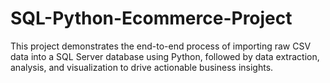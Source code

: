 # SQL-Python-Ecommerce-Project
This project demonstrates the end-to-end process of importing raw CSV data into a SQL Server database using Python, followed by data extraction, analysis, and visualization to drive actionable business insights.
